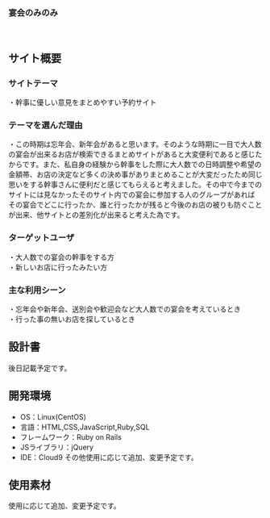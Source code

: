 ### 宴会のみのみ
​
## サイト概要
### サイトテーマ
​・幹事に優しい意見をまとめやすい予約サイト
### テーマを選んだ理由
・この時期は忘年会、新年会があると思います。そのような時期に一目で大人数の宴会が出来るお店が検索できるまとめサイトがあると大変便利であると感じたからです。また、私自身の経験から幹事をした際に大人数での日時調整や希望の
金額帯、お店の決定など多くの決め事がありまとめることが大変だったため同じ思いをする幹事さんに便利だと感じてもらえると考えました。その中で今までのサイトには見なかったそのサイト内での宴会に参加する人のグループがあれば
その宴会でどこに行ったか、誰と行ったかが残ると今後のお店の被りも防ぐことが出来、他サイトとの差別化が出来ると考えた為です。
### ターゲットユーザ
​・大人数での宴会の幹事をする方  
・新しいお店に行ったみたい方
### 主な利用シーン
​・忘年会や新年会、送別会や歓迎会など大人数での宴会を考えているとき  
・行った事の無いお店を探しているとき
## 設計書
後日記載予定です。
​
## 開発環境
- OS：Linux(CentOS)
- 言語：HTML,CSS,JavaScript,Ruby,SQL
- フレームワーク：Ruby on Rails
- JSライブラリ：jQuery
- IDE：Cloud9
その他使用に応じて追加、変更予定です。
​
## 使用素材
使用に応じて追加、変更予定です。
